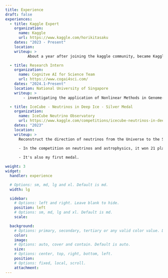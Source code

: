 ```yaml
---
title: Experience
draft: false
experiences:
  - title: Kaggle Expert
    organization:
      name: Kaggle
      url: https://www.kaggle.com/horikitasaku
    dates: "2023 - Present"
    location: 
    writeup: >
          About a year after joining the kaggle community, became Kaggle Expert.

  - title: Research Intern
    organization:
      name: Cognitve AI for Science Team
      url: https://www.cogai4sci.com/
    dates: "2024.1-Present"
    location: National University of Singapore
    writeup: >
        - investigating the application of Nonlinear Methods in Genome-wide association studies (GWAS).

  - title: IceCube - Neutrinos in Deep Ice - Silver Medal
    organization:
      name: IceCube Neutrino Observatory
      url: https://www.kaggle.com/competitions/icecube-neutrinos-in-deep-ice
    dates: "2023"
    location: 
    writeup: >
      Reconstruct the direction of neutrinos from the Universe to the South Pole

      - In the competition on neutrinos and astrophysics, it won 21 places, the top 3% of all participating teams globally.
  
      - It's also my first medal.

weight: 3
widget:
  handler: experience

  # Options: sm, md, lg and xl. Default is md.
  width: lg

  sidebar:
    # Options: left and right. Leave blank to hide.
    position: left
    # Options: sm, md, lg and xl. Default is md.
    scale:

  background:
    # Options: primary, secondary, tertiary or any valid color value. Default is primary.
    color:
    image:
    # Options: auto, cover and contain. Default is auto.
    size:
    # Options: center, top, right, bottom, left.
    position:
    # Options: fixed, local, scroll.
    attachment:
---
```


